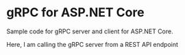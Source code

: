 # gRPC for ASP.NET Core
Sample code for gRPC server and client for ASP.NET Core. 

Here, I am calling the gRPC server from a REST API endpoint

